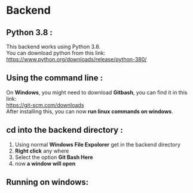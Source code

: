 # Backend #

## Python 3.8 : ##
This backend works using Python 3.8.  
You can download python from this link:  
<a href="https://www.python.org/downloads/release/python-380/">
https://www.python.org/downloads/release/python-380/
</a>


## Using the command line : ##
On **Windows**, you might need to download **Gitbash**, you can
 find it in this link:  
<a href="https://git-scm.com/downloads">
https://git-scm.com/downloads</a>  
After installing this, you can now **run linux commands on windows**.



## cd into the backend directory : ##
1. Using normal **Windows File Expolorer** get in the 
backend directory
2. **Right click** any where
3. Select the option **Git Bash Here**
4. now **a window will open**

## Running on windows: ##










